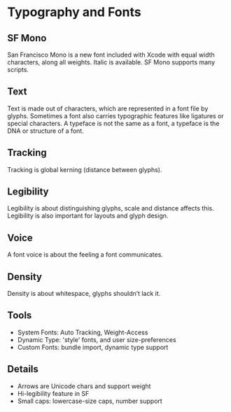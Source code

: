 # Typography and Fonts

## SF Mono
San Francisco Mono is a new font included with Xcode with equal width characters, along all weights. 
Italic is available.
SF Mono supports many scripts.

## Text
Text is made out of characters, which are represented in a font file by glyphs.
Sometimes a font also carries typographic features like ligatures or special characters.
A typeface is not the same as a font, a typeface is the DNA or structure of a font.

## Tracking
Tracking is global kerning (distance between glyphs).

## Legibility
Legibility is about distinguishing glyphs, scale and distance affects this.
Legibility is also important for layouts and glyph design.

## Voice
A font voice is about the feeling a font communicates.

## Density
Density is about whitespace, glyphs shouldn’t lack it.

## Tools
- System Fonts: Auto Tracking, Weight-Access
- Dynamic Type: 'style' fonts, and user size-preferences
- Custom Fonts: bundle import, dynamic type support

## Details
- Arrows are Unicode chars and support weight
- Hi-legibility feature in SF
- Small caps: lowercase-size caps, number support
